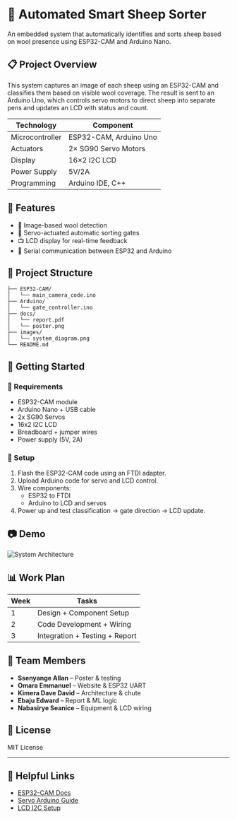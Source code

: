 # 🐑 Automated Smart Sheep Sorter

An embedded system that automatically identifies and sorts sheep based on wool presence using ESP32-CAM and Arduino Nano.

## 📋 Project Overview

This system captures an image of each sheep using an ESP32-CAM and classifies them based on visible wool coverage. The result is sent to an Arduino Uno, which controls servo motors to direct sheep into separate pens and updates an LCD with status and count.

| Technology       | Component               |
|------------------|--------------------------|
| Microcontroller  | ESP32-CAM, Arduino Uno |
| Actuators        | 2× SG90 Servo Motors     |
| Display          | 16×2 I2C LCD             |
| Power Supply     | 5V/2A                    |
| Programming      | Arduino IDE, C++         |

## 🎯 Features

- 🧠 Image-based wool detection
- 🔀 Servo-actuated automatic sorting gates
- 📺 LCD display for real-time feedback
- 💬 Serial communication between ESP32 and Arduino

## 📂 Project Structure

```
├── ESP32-CAM/
│   └── main_camera_code.ino
├── Arduino/
│   └── gate_controller.ino
├── docs/
│   └── report.pdf
│   └── poster.png
├── images/
│   └── system_diagram.png
└── README.md
```

## 🚀 Getting Started

### 🧰 Requirements

- ESP32-CAM module
- Arduino Nano + USB cable
- 2x SG90 Servos
- 16x2 I2C LCD
- Breadboard + jumper wires
- Power supply (5V, 2A)

### 🧪 Setup

1. Flash the ESP32-CAM code using an FTDI adapter.
2. Upload Arduino code for servo and LCD control.
3. Wire components:
   - ESP32 to FTDI
   - Arduino to LCD and servos
4. Power up and test classification → gate direction → LCD update.

## 📷 Demo

![System Architecture](images/system_diagram.png)

## 📊 Work Plan

| Week | Tasks                            |
|------|----------------------------------|
| 1    | Design + Component Setup         |
| 2    | Code Development + Wiring        |
| 3    | Integration + Testing + Report   |

## 👥 Team Members

- **Ssenyange Allan** – Poster & testing
- **Omara Emmanuel** – Website & ESP32 UART
- **Kimera Dave David** – Architecture & chute
- **Ebaju Edward** – Report & ML logic
- **Nabasirye Seanice** – Equipment & LCD wiring

## 📜 License

MIT License

---

## 📎 Helpful Links

- [ESP32-CAM Docs](https://randomnerdtutorials.com/esp32-cam-video-streaming-web-server-camera-home-surveillance/)
- [Servo Arduino Guide](https://www.arduino.cc/en/Reference/Servo)
- [LCD I2C Setup](https://randomnerdtutorials.com/arduino-display-on-lcd-i2c/)
